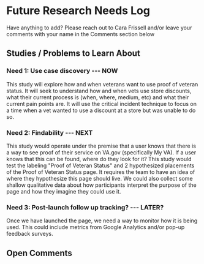 # Future Research Needs Log 

Have anything to add? Please reach out to Cara Frissell and/or leave your comments with your name in the Comments section below

## Studies / Problems to Learn About

### Need 1: Use case discovery  --- NOW
This study will explore how and when veterans want to use proof of veteran status.  It will seek to understand how and when vets use store discounts, what their current process is (when, where, medium, etc) and what their current pain points are.  It will use the critical incident technique to focus on a time when a vet wanted to use a discount at a store but was unable to do so.  

### Need 2: Findability --- NEXT 
This study would operate under the premise that a user knows that there is a way to see proof of their service on VA.gov (specifically My VA).  If  a user knows that this can be found, where do they look for it?  This study would test the labeling "Proof of Veteran Status" and 2 hypothesized placements of the Proof of Veteran Status page.   It requires the team to have an idea of where they hypothesize this page should live.  We could also collect some shallow qualitative data about how participants interpret the purpose of the page and how they imagine they could use it. 

### Need 3: Post-launch follow up tracking? --- LATER? 
Once we have launched the page, we need a way to monitor how it is being used.  This could include metrics from Google Analytics and/or pop-up feedback surveys.  


## Open Comments
